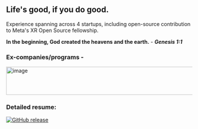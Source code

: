 ## Life's good, if you do good.

Experience spanning across 4 startups, including open-source contribution to Meta's XR Open Source fellowship.

**In the beginning, God created the heavens and the earth.** - **_Genesis 1:1_**

### Ex-companies/programs - 
<p>
  <img width="640" height="76" alt="image" src="https://github.com/user-attachments/assets/e0d8473e-ca23-4d74-ab2d-50a48dc4ef6f" />
</p>

### Detailed resume:
[![GitHub release](https://img.shields.io/badge/View_Resume-alwin_varhgese-green)](https://docs.google.com/document/d/18-InUdMvHTLVdKnGyktMP7KBVL0yQTubRfik0VyOIMI/edit?usp=sharing)
